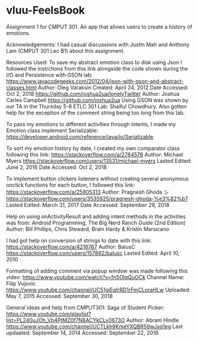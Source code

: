 # vluu-FeelsBook
Assignment 1 for CMPUT 301. An app that allows users to create a history of emotions.

Acknowledgements: I had casual discussions with Justin Mah and Anthony Lam (CMPUT 301 Lec B1) about this assignment.

Resources Used: 
To save my abstract emotion class to disk using Json I followed the instrctions from this link alongside the code shown during the I/O and Persistence with GSON lab: 
https://www.javacodegeeks.com/2012/04/json-with-gson-and-abstract-classes.html
Author: Oleg Varaksin 
Created: April 24, 2012
Date Accessed: Oct 2, 2018
https://github.com/joshua2ua/lonelyTwitter
Author: Joshua Carles Campbell https://github.com/joshua2ua
Using GSON was shown by our TA in the Thursday 5-8 ETLC 301 Lab: Shaiful Chowdhury. Also gotten help for the exception of the comment string being too long from this lab.

To pass my emotions to different activities through intents, I made my Emotion class implement Serializable:
https://developer.android.com/reference/java/io/Serializable

To sort my emotion history by date, I created my own comparator class following this link:
https://stackoverflow.com/a/2784576
Author: Michael Myers https://stackoverflow.com/users/13531/michael-myers
Lasted Edited: June 2, 2016
Date Accessed: Oct 2, 2018

To implement button clickers listeners without creating several anonymous onclick functions for each button, I followed this link: https://stackoverflow.com/a/25905313
Author: Pragnesh Ghoda シ https://stackoverflow.com/users/3535925/pragnesh-ghoda-%e3%82%b7
Lasted Edited: March 31, 2017 
Date Accessed: September 29, 2018

Help on using onActivityResult and adding intent methods in the activities was from: 
Android Programming, The Big Nerd Ranch Guide (2nd Edition)
Author: Bill Phillips, Chris Steward, Brain Hardy & Kristin Marsicano

I had got help on conversion of strings to date with this link:
https://stackoverflow.com/a/4216767
Author: BalusC https://stackoverflow.com/users/157882/balusc
Lasted Edited: April 10, 2010

Formatting of adding comment via popup window was made following this video:
https://www.youtube.com/watch?v=fn5OlqQuOCk
Channel Name: Filip Vujovic https://www.youtube.com/channel/UC51giEqIrRD1rFmCLoraHLw
Uploaded: May 7, 2015
Accessed: September 30, 2018

General ideas and help from CMPUT301: Saga of Student Picker:
https://www.youtube.com/playlist?list=PL240uJOh_Vb4PtMZ0f7N8ACYkCLv0673O
Author: Abram Hindle https://www.youtube.com/channel/UCTLkh9KmeYXQBR59wJxq1eg
Last updaated: September 14, 2014
Accessed: September 22, 2018
